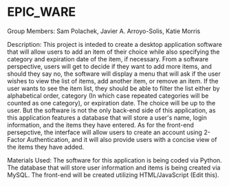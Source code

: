 # EPIC_WARE

Group Members:
Sam Polachek, Javier A. Arroyo-Solis, Katie Morris

Description:
This project is inteded to create a desktop application software that will allow users to add an item of their choice while also specifying the category and expiration date of the item, if necessary. From a software perspective, users will get to decide if they want to add more items, and should they say no, the software will display a menu that will ask if the user wishes to view the list of items, add another item, or remove an item. If the user wants to see the item list, they should be able to filter the list either by alphabetical order, category (In which case repeated categories will be counted as one category), or expiration date. The choice will be up to the user. But the software is not the only back-end side of this application, as this application features a database that will store a user's name, login information, and the items they have entered. As for the front-end persepctive, the interface will allow users to create an account using 2-Factor Authentication, and it will also provide users with a concise view of the items they have added.

Materials Used:
The software for this application is being coded via Python. The database that will store user information and items is being created via MySQL. The front-end will be created utilizing HTML/JavaScript (Edit this).
